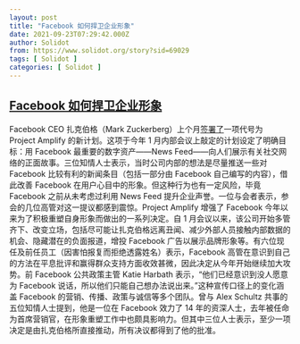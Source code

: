 ```yaml
---
layout: post
title: "Facebook 如何捍卫企业形象"
date: 2021-09-23T07:29:42.000Z
author: Solidot
from: https://www.solidot.org/story?sid=69029
tags: [ Solidot ]
categories: [ Solidot ]
---
```

<!--1632382182000-->
[Facebook 如何捍卫企业形象](https://www.solidot.org/story?sid=69029)
------

<div>
Facebook CEO 扎克伯格（Mark Zuckerberg）上个月<a href="https://www.nytimes.com/2021/09/21/technology/zuckerberg-facebook-project-amplify.html">签署了</a>一项代号为 Project Amplify 的新计划。这项于今年 1 月内部会议上敲定的计划设定了明确目标：用 Facebook 最重要的数字资产——News Feed——向人们展示有关社交网络的正面故事。三位知情人士表示，当时公司内部的想法是尽量推送一些对 Facebook 比较有利的新闻条目（包括一部分由 Facebook 自己编写的内容），借此改善 Facebook 在用户心目中的形象。但这种行为也有一定风险，毕竟 Facebook 之前从未考虑过利用 News Feed 提升企业声誉。一位与会者表示，参会的几位高管对这一提议都感到震惊。Project Amplify 增强了 Facebook 今年以来为了积极重塑自身形象而做出的一系列决定。自 1 月会议以来，该公司开始多管齐下、改变立场，包括尽可能让扎克伯格远离丑闻、减少外部人员接触内部数据的机会、隐藏潜在的负面报道，增投 Facebook 广告以展示品牌形象等。有六位现任及前任员工（因害怕报复而拒绝透露姓名）表示，Facebook 高管在意识到自己的方法在平息批评和赢得群众支持方面收效甚微，因此决定从今年开始继续加大攻势。前 Facebook 公共政策主管 Katie Harbath 表示，“他们已经意识到没人愿意为 Facebook 说话，所以他们只能自己想办法说出来。”这种宣传口径上的变化涵盖 Facebook 的营销、传播、政策与诚信等多个团队。曾与 Alex Schultz 共事的五位知情人士提到，他是一位在 Facebook 效力了 14 年的资深人士，去年被任命为首席营销官，在形象重塑工作中也颇具影响力。但其中三位人士表示，至少一项决定是由扎克伯格所直接推动，所有决议都得到了他的批准。
</div>

